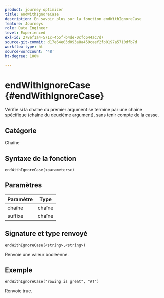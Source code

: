 ```yaml
---
product: journey optimizer
title: endWithIgnoreCase
description: En savoir plus sur la fonction endWithIgnoreCase
feature: Journeys
role: Data Engineer
level: Experienced
exl-id: 278ef1a4-571c-4b5f-b4de-0cfc644ac7d7
source-git-commit: d17e64e03d093a8a459caef2fb0197a5710dfb7d
workflow-type: ht
source-wordcount: '48'
ht-degree: 100%

---
```


# endWithIgnoreCase {#endWithIgnoreCase}

Vérifie si la chaîne du premier argument se termine par une chaîne spécifique (chaîne du deuxième argument), sans tenir compte de la casse.

## Catégorie

Chaîne

## Syntaxe de la fonction

`endWithIgnoreCase(<parameters>)`

## Paramètres

| Paramètre | Type |
|-----------|------------------|
| chaîne | chaîne |
| suffixe | chaîne |

## Signature et type renvoyé

`endWithIgnoreCase(<string>,<string>)`

Renvoie une valeur booléenne.

## Exemple

`endWithIgnoreCase("rowing is great", "AT")`

Renvoie true.

